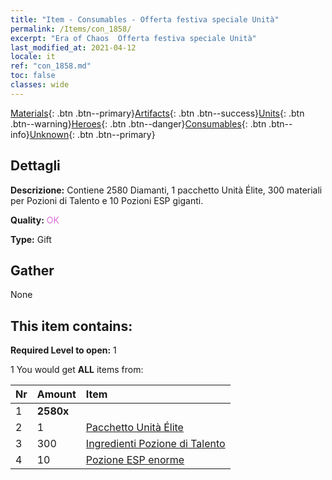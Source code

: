 ```yaml
---
title: "Item - Consumables - Offerta festiva speciale Unità"
permalink: /Items/con_1858/
excerpt: "Era of Chaos  Offerta festiva speciale Unità"
last_modified_at: 2021-04-12
locale: it
ref: "con_1858.md"
toc: false
classes: wide
---
```

 [Materials](/it/Items/){: .btn .btn--primary}[Artifacts](/it/Items/Artifacts/){: .btn .btn--success}[Units](/it/Items/Units/){: .btn .btn--warning}[Heroes](/it/Items/Heroes/){: .btn .btn--danger}[Consumables](/it/Items/Consumables/){: .btn .btn--info}[Unknown](/it/Items/Unknown/){: .btn .btn--primary}

## Dettagli
 **Descrizione:** Contiene 2580 Diamanti, 1 pacchetto Unità Élite, 300 materiali per Pozioni di Talento e 10 Pozioni ESP giganti.

 **Quality:** <span style="color: #DA70D6">OK</span>

 **Type:** Gift

## Gather

  None

## This item contains:

 **Required Level to open:** 1

 1 You would get **ALL** items  from:

  | Nr | Amount |     Item    |
  |:---|:-------|:------------|
  | 1 |  **2580x** | <i class="fas fa-gem"/> |  | 
  | 2 | 1 | [Pacchetto Unità Élite](/it/Items/con_1833/) | 
  | 3 | 300 | [Ingredienti Pozione di Talento](/it/Items/con_1120/) | 
  | 4 | 10 | [Pozione ESP enorme](/it/Items/con_703/) | 
